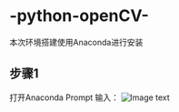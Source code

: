 # -python-openCV-

本次环境搭建使用Anaconda进行安装
## 步骤1
打开Anaconda Prompt 输入：
![Image text](https://github.com/Heured/-python-openCV-/tree/master/images/01.png)
